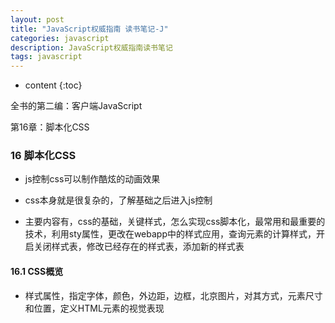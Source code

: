 ```yaml
---
layout: post
title: "JavaScript权威指南 读书笔记-J"
categories: javascript
description: JavaScript权威指南读书笔记
tags: javascript 
---
```


* content
{:toc}

全书的第二编：客户端JavaScript

第16章：脚本化CSS





### 16 脚本化CSS

- js控制css可以制作酷炫的动画效果

- css本身就是很复杂的，了解基础之后进入js控制

- 主要内容有，css的基础，关键样式，怎么实现css脚本化，最常用和最重要的技术，利用sty属性，更改在webapp中的样式应用，查询元素的计算样式，开启关闭样式表，修改已经存在的样式表，添加新的样式表

#### 16.1 CSS概览

- 样式属性，指定字体，颜色，外边距，边框，北京图片，对其方式，元素尺寸和位置，定义HTML元素的视觉表现

